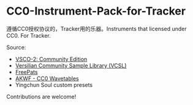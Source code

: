 # CC0-Instrument-Pack-for-Tracker
遵循CC0授权协议的，Tracker用的乐器。Instruments that licensed under CC0. For Tracker.

Source:

- [VSCO-2: Community Edition](https://versilian-studios.com/vsco-community/)
- [Versilian Community Sample Library (VCSL)](https://versilian-studios.com/vcsl/)
- [FreePats](https://freepats.zenvoid.org/)
- [AKWF - CC0 Wavetables](https://www.adventurekid.se/akrt/waveforms/adventure-kid-waveforms/)
- Yingchun Soul custom presets

Contributions are welcome!